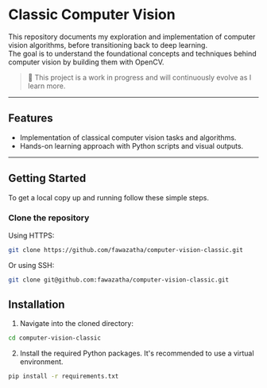 # Classic Computer Vision

This repository documents my exploration and implementation of computer vision algorithms, before transitioning back to deep learning.  
The goal is to understand the foundational concepts and techniques behind computer vision by building them with OpenCV.

> 🚧 This project is a work in progress and will continuously evolve as I learn more.

---

## Features
- Implementation of classical computer vision tasks and algorithms.
- Hands-on learning approach with Python scripts and visual outputs.

---

## Getting Started

To get a local copy up and running follow these simple steps.

### Clone the repository

Using HTTPS:
```bash
git clone https://github.com/fawazatha/computer-vision-classic.git
```

Or using SSH: 
```bash
git clone git@github.com:fawazatha/computer-vision-classic.git
```

## Installation 
1. Navigate into the cloned directory: 
```bash
cd computer-vision-classic
```

2. Install the required Python packages. It's recommended to use a virtual environment.
```bash
pip install -r requirements.txt
```
